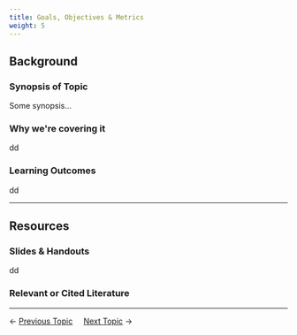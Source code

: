 ```yaml
---
title: Goals, Objectives & Metrics
weight: 5
---
```


## Background

### Synopsis of Topic
Some synopsis...

### Why we're covering it
dd

### Learning Outcomes
dd

------
## Resources

### Slides & Handouts
dd

### Relevant or Cited Literature



----
← [Previous Topic](4_Management_Objectives)      &nbsp;&nbsp;&nbsp;          [Next Topic](6_Visioning) →